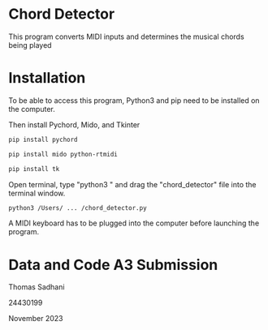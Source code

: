 # Chord Detector
This program converts MIDI inputs and determines the musical chords being played

# Installation
To be able to access this program, Python3 and pip need to be installed on the computer.

Then install Pychord, Mido, and Tkinter
```bash
pip install pychord
```
```bash
pip install mido python-rtmidi
```
```bash
pip install tk
```

Open terminal, type "python3 " and drag the "chord_detector" file into the terminal window.
```bash
python3 /Users/ ... /chord_detector.py
```
A MIDI keyboard has to be plugged into the computer before launching the program.

# Data and Code A3 Submission
Thomas Sadhani

24430199

November 2023
